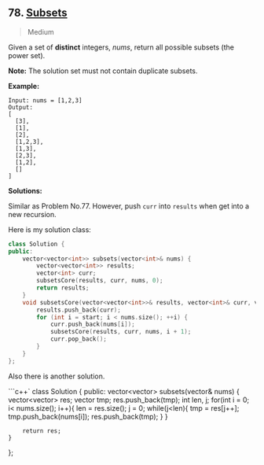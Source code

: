 ## 78. [Subsets](https://leetcode.com/problems/subsets/)

> Medium

Given a set of **distinct** integers, *nums*, return all possible subsets (the power set).

**Note:** The solution set must not contain duplicate subsets.

**Example:**

```
Input: nums = [1,2,3]
Output:
[
  [3],
  [1],
  [2],
  [1,2,3],
  [1,3],
  [2,3],
  [1,2],
  []
]
```



**Solutions:**

Similar as Problem No.77. However, push `curr` into `results` when get into a new recursion.

Here is my solution class:

```c++
class Solution {
public:
	vector<vector<int>> subsets(vector<int>& nums) {
		vector<vector<int>> results;
		vector<int> curr;
		subsetsCore(results, curr, nums, 0);
		return results;
	}
	void subsetsCore(vector<vector<int>>& results, vector<int>& curr, vector<int>& nums, int start) {
		results.push_back(curr);
		for (int i = start; i < nums.size(); ++i) {
			curr.push_back(nums[i]);
			subsetsCore(results, curr, nums, i + 1);
			curr.pop_back();
		}
	}
};
```

Also there is another solution.

```c++`
class Solution {
public:
    vector<vector<int>> subsets(vector<int>& nums) {
        vector<vector<int>> res;
        vector<int> tmp;
        res.push_back(tmp);
        int len, j;
        for(int i = 0; i< nums.size(); i++){
            len = res.size();
            j = 0;
            while(j<len){
                tmp = res[j++];
                tmp.push_back(nums[i]);
                res.push_back(tmp);
            }
        }
        
        return res;
    }
};
```

